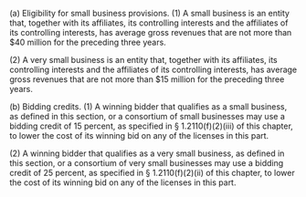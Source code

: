 (a) Eligibility for small business provisions. (1) A small business is an entity that, together with its affiliates, its controlling interests and the affiliates of its controlling interests, has average gross revenues that are not more than $40 million for the preceding three years.

(2) A very small business is an entity that, together with its affiliates, its controlling interests and the affiliates of its controlling interests, has average gross revenues that are not more than $15 million for the preceding three years.

(b) Bidding credits. (1) A winning bidder that qualifies as a small business, as defined in this section, or a consortium of small businesses may use a bidding credit of 15 percent, as specified in § 1.2110(f)(2)(iii) of this chapter, to lower the cost of its winning bid on any of the licenses in this part.

(2) A winning bidder that qualifies as a very small business, as defined in this section, or a consortium of very small businesses may use a bidding credit of 25 percent, as specified in § 1.2110(f)(2)(ii) of this chapter, to lower the cost of its winning bid on any of the licenses in this part.

